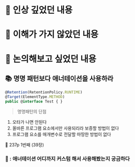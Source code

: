 
# 📌 인상 깊었던 내용

# 📌 이해가 가지 않았던 내용

# 📌 논의해보고 싶었던 내용

## **📚 명명 패턴보다 애너테이션을 사용하라**

```jsx
@Retention(RetentionPolicy.RUNTIME)
@Target(ElementType.METHOD)
public @interface Test { }
```

> 명명패턴의 단점
1. 오타가 나면 안된다
2. 올바른 프로그램 요소에서만 사용되리라 보증할 방법이 없다
3. 프로그램 요소를 매개변수로 전달할 마땅한 방법이 없다

📕 237p 1번째 (39장)
> 

### **🧐 : 애너테이션 어디까지 커스텀 해서 사용해봤는지 궁금하다**
